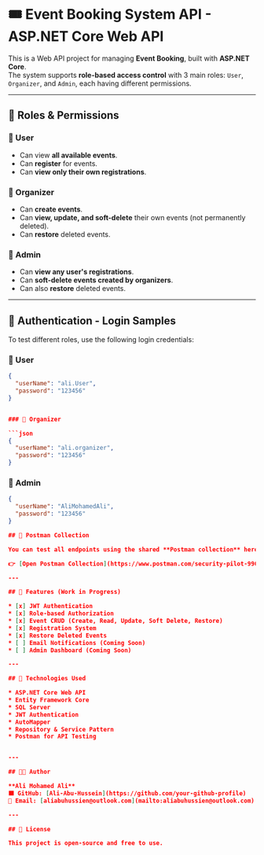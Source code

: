 # 🎟️ Event Booking System API - ASP.NET Core Web API

This is a Web API project for managing **Event Booking**, built with **ASP.NET Core**.  
The system supports **role-based access control** with 3 main roles: `User`, `Organizer`, and `Admin`, each having different permissions.

---

## 🔐 Roles & Permissions

### 👤 User
- Can view **all available events**.
- Can **register** for events.
- Can **view only their own registrations**.

### 🎤 Organizer
- Can **create events**.
- Can **view, update, and soft-delete** their own events (not permanently deleted).
- Can **restore** deleted events.

### 👑 Admin
- Can **view any user's registrations**.
- Can **soft-delete events created by organizers**.
- Can also **restore** deleted events.

---

## 🚀 Authentication - Login Samples

To test different roles, use the following login credentials:

### 🔹 User
```json
{
  "userName": "ali.User",
  "password": "123456"
}


### 🔹 Organizer

```json
{
  "userName": "ali.organizer",
  "password": "123456"
}
```

### 🔹 Admin

```json
{
  "userName": "AliMohamedAli",
  "password": "123456"
}

## 📮 Postman Collection

You can test all endpoints using the shared **Postman collection** here:

👉 [Open Postman Collection](https://www.postman.com/security-pilot-99001942/workspace/abuhussien-28/collection/26812344-218e03a2-e89b-4a66-9411-ee0d5527ffba?action=share&creator=26812344)

---

## 📌 Features (Work in Progress)

* [x] JWT Authentication
* [x] Role-based Authorization
* [x] Event CRUD (Create, Read, Update, Soft Delete, Restore)
* [x] Registration System
* [x] Restore Deleted Events
* [ ] Email Notifications (Coming Soon)
* [ ] Admin Dashboard (Coming Soon)

---

## 📁 Technologies Used

* ASP.NET Core Web API
* Entity Framework Core
* SQL Server
* JWT Authentication
* AutoMapper
* Repository & Service Pattern
* Postman for API Testing


---

## 🧑‍💻 Author

**Ali Mohamed Ali**
🟦 GitHub: [Ali-Abu-Hussein](https://github.com/your-github-profile)
📧 Email: [aliabuhussien@outlook.com](mailto:aliabuhussien@outlook.com) 

---

## 📄 License

This project is open-source and free to use.
